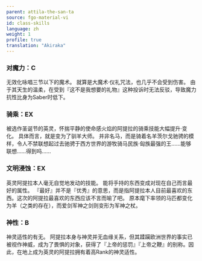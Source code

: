 ```yaml
---
parent: attila-the-san-ta
source: fgo-material-vi
id: class-skills
language: zh
weight: 1
profile: true
translation: "Akiraka"
---
```


### 对魔力：C

无效化咏唱三节以下的魔术。
就算是大魔术·仪礼咒法，也几乎不会受到伤害。
由于其天生的温柔，在受到『这不是我想要的礼物』这种投诉时无法反驳，导致魔力抗性比身为Saber时低下。

### 骑乘：EX

被选作圣诞节的英灵，怀揣平静的使命感火焰的阿提拉的骑乘技能大幅提升·变化。
具体而言，就是变为了驯羊大师。
并非名马，而是骑着名羊茨尔戈驰骋的模样，令人不禁联想起过去驰骋于西方世界的游牧骑马民族·匈族最强的王……能够联想……得到吗……

### 文明浸蚀：EX

英灵阿提拉本人毫无自觉地发动的技能。
能将手持的东西变成对现在自己而言最好的属性。
『最好』并不是『优秀』的意思，而是指阿提拉本人目前最喜欢的东西。这次的阿提拉最喜欢的东西应该不言而喻了吧。
原本麾下率领的马匹都变化为羊（之类的存在），而爱剑军神之剑则变形为军神之杖。

### 神性：B

神灵适性的有无。
阿提拉本身与神灵并无血缘关系，但其蹂躏欧洲世界的事实已被视作神威，成为了畏惧的对象，获得了『上帝的惩罚』『上帝之鞭』的别称。因此，在地上成为英灵的阿提拉拥有着高Rank的神灵适性。
